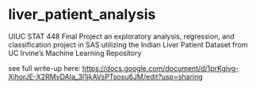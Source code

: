# liver_patient_analysis
UIUC STAT 448 Final Project
an exploratory analysis, regression, and classification project in SAS utilizing the Indian Liver Patient Dataset from UC Irvine’s Machine Learning Repository

see full write-up here: https://docs.google.com/document/d/1prKgivg-XjhorJE-X2RMvDAIa_3l1jkAVsPTsosu6JM/edit?usp=sharing
